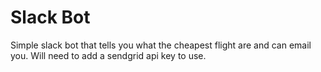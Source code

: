# Slack Bot


Simple slack bot that tells you what the cheapest flight are and can email you.
Will need to add a sendgrid api key to use.
